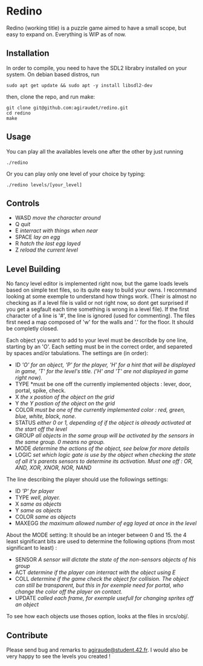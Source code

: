 # Redino

Redino (working title) is a puzzle game aimed to have a small scope, but easy to expand on.
Everything is WIP as of now.

## Installation

In order to compile, you need to have the SDL2 librabry installed on your system.
On debian based distros, run
```
sudo apt get update && sudo apt -y install libsdl2-dev
```
then, clone the repo, and run make:
```
git clone git@github.com:agiraudet/redino.git
cd redino
make
```

## Usage

You can play all the availables levels one after the other by just running
```
./redino
```

Or you can play only one level of your choice by typing:
```
./redino levels/[your_level]
```

## Controls

- WASD	*move the character around*
- Q		*quit*
- E		*interract with things when near*
- SPACE	*lay an egg*
- R		*hatch the last egg layed*
- Z		*reload the current level*

## Level Building

No fancy level editor is implemented right now, but the game loads levels based on simple text files, so its quite easy to build your owns. I recommand looking at some exemple to understand how things work.
(Their is almost no checking as if a level file is valid or not right now, so dont get surprised if you get a segfault each time something is wrong in a level file).
If the first character of a line is '#', the line is ignored (used for commenting).
The files first need a map composed of 'w' for the walls and '.' for the floor.
It should be completly closed.

Each object you want to add to your level must be describde by one line, starting by an 'O'.
Each setting must be in the correct order, and separeted by spaces and/or tabulations.
The settings are (in order):
- ID *'O' for an object, 'P' for the player, 'H' for a hint that will be displayed in game, 'T' for the level's title. ('H' and 'T' are not displayed in game right now).*
- TYPE *must be one off the currently implemented objects : lever, door, portal, spike, check.
- X *the x postion of the object on the grid*
- Y *the Y postion of the object on the grid*
- COLOR *must be one of the currently implemented color : red, green, blue, white, black, none.*
- STATUS *either 0 or 1, depending of if the object is already activated at the start off the level*
- GROUP *all objects in the same group will be activated by the sensors in the same group. 0 means no group.*
- MODE *determine the actions of the object, see below for more details*
- LOGIC *set which logic gate is use by the object when checking the state of all it's parents sensors to determine its activation. Must one off : OR, AND, XOR, XNOR, NOR, NAND*

The line describing the player should use the followings settings:
- ID *'P' for player*
- TYPE *well, player.*
- X *same as objects*
- Y *same as objects*
- COLOR *same as objects*
- MAXEGG *the maximum allowed number of egg layed at once in the level*

About the MODE setting:
It should be an integer between 0 and 15. the 4 least significant bits are used to determine the following options (from most significant to least) :
- SENSOR *A sensor will dictate the state of the non-sensors objects of his group*
- ACT *determine if the player can interract with the object using E*
- COLL *determine if the game check the object for collision. The object can still be transparent, but this in for exemple need for portal, who change the color off the player on contact.*
- UPDATE *called each frame, for exemple usefull for changing sprites off an object*

To see how each objects use thoses option, looks at the files in srcs/obj/.


## Contribute

Please send bug and remarks to agiraude@student.42.fr.
I would also be very happy to see the levels you created !
